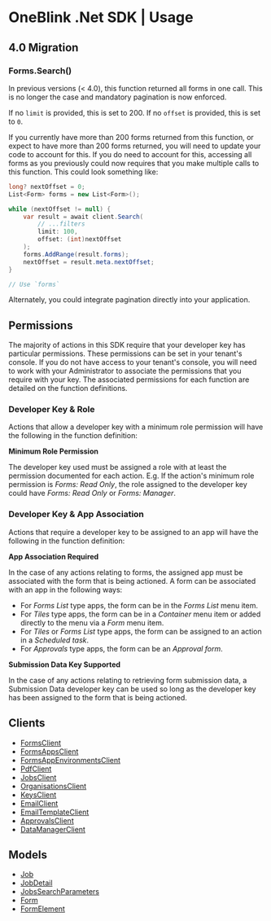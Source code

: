 # OneBlink .Net SDK | Usage

## 4.0 Migration

### Forms.Search()

In previous versions (< 4.0), this function returned all forms in one call. This is no longer the case and mandatory pagination is now enforced.

If no `limit` is provided, this is set to 200. If no `offset` is provided, this is set to `0`.

If you currently have more than 200 forms returned from this function, or expect to have more than 200 forms returned, you will need to update your code to account for this.
If you do need to account for this, accessing all forms as you previously could now requires that you make multiple calls to this function. This could look something like:

```C#
long? nextOffset = 0;
List<Form> forms = new List<Form>();

while (nextOffset != null) {
    var result = await client.Search(
        // ...filters
        limit: 100,
        offset: (int)nextOffset
    );
    forms.AddRange(result.forms);
    nextOffset = result.meta.nextOffset;
}

// Use `forms`

```

Alternately, you could integrate pagination directly into your application.

## Permissions

The majority of actions in this SDK require that your developer key has particular permissions. These permissions can be set in your tenant's console. If you do not have access to your tenant's console, you will need to work with your Administrator to associate the permissions that you require with your key. The associated permissions for each function are detailed on the function definitions.

### Developer Key & Role

Actions that allow a developer key with a minimum role permission will have the following in the function definition:

**Minimum Role Permission**

The developer key used must be assigned a role with at least the permission documented for each action. E.g. If the action's minimum role permission is _Forms: Read Only_, the role assigned to the developer key could have _Forms: Read Only_ or _Forms: Manager_.

### Developer Key & App Association

Actions that require a developer key to be assigned to an app will have the following in the function definition:

**App Association Required**

In the case of any actions relating to forms, the assigned app must be associated with the form that is being actioned. A form can be associated with an app in the following ways:

- For _Forms List_ type apps, the form can be in the _Forms List_ menu item.
- For _Tiles_ type apps, the form can be in a _Container_ menu item or added directly to the menu via a _Form_ menu item.
- For _Tiles_ or _Forms List_ type apps, the form can be assigned to an action in a _Scheduled task_.
- For _Approvals_ type apps, the form can be an _Approval form_.

**Submission Data Key Supported**

In the case of any actions relating to retrieving form submission data, a Submission Data developer key can be used so long as the developer key has been assigned to the form that is being actioned.

## Clients

- [FormsClient](./forms-client.md)
- [FormsAppsClient](./forms-apps-client.md)
- [FormsAppEnvironmentsClient](./forms-app-environments.md)
- [PdfClient](./pdf-client.md)
- [JobsClient](./jobs-client.md)
- [OrganisationsClient](./organisations-client.md)
- [KeysClient](./keys-client.md)
- [EmailClient](./email-client.md)
- [EmailTemplateClient](./email-template-client.md)
- [ApprovalsClient](./approvals-client.md)
- [DataManagerClient](./data-manager-client.md)

## Models

- [Job](./models/job.md)
- [JobDetail](./models/jobDetail.md)
- [JobsSearchParameters](./models/jobsSearchParameters.md)
- [Form](./models/Form.md)
- [FormElement](./models/FormElement.md)
